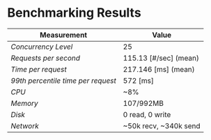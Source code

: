 # Benchmarking Results

Measurement                         | Value 
---                                 | --- 
*Concurrency Level*                 |  25
*Requests per second*               |  115.13 [#/sec] (mean)  
*Time per request*                  |  217.146 [ms] (mean)
*99th percentile time per request*  |  572 [ms]
*CPU*                               |  ~8%
*Memory*                            |  107/992MB
*Disk*                              |  0 read, 0 write
*Network*                           |  ~50k recv, ~340k send

